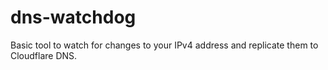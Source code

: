 # dns-watchdog
Basic tool to watch for changes to your IPv4 address and replicate them to Cloudflare DNS.